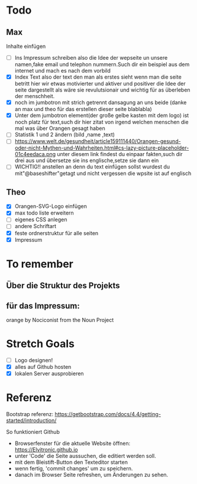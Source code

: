 # Todo
## Max
Inhalte einfügen
- [ ] Ins Impressum schreiben also die Idee der wepseite un unsere namen,fake email und telephon nummern.Such dir ein beispiel aus dem internet und mach es nach dem vorbild
- [x] Index Text also der text den man als erstes sieht wenn man die seite betritt hier wir etwas motivierter und aktiver und positiver die Idee der seite dargestellt als wäre sie revulutsionair und wichtig für as überleben der menschheit.
- [x] noch im jumbotron mit strich getrennt dansagung an uns beide (danke an max und theo für das erstellen dieser seite blablabla)
- [x] Unter dem jumbotron element(der große gelbe kasten mit dem logo) ist noch platz für text,such dir hier zitat von irgend welchen menschen die mal was über Orangen gesagt haben
- [ ] Statistik 1 und 2 ändern (bild ,name ,text)
- [ ] https://www.welt.de/gesundheit/article159111440/Orangen-gesund-oder-nicht-Mythen-und-Wahrheiten.html#cs-lazy-picture-placeholder-01c4eedaca.png unter diesem link findest du einpaar fakten,such dir drei aus und übersetze sie ins englische,setze sie dann ein
- [ ] WICHTIG!! anstellen an denn du text einfügen sollst wurdest du mit"@baseshifter"getagt und nicht vergessen die wpsite ist auf englisch

## Theo
- [x] Orangen-SVG-Logo einfügen
- [x] max todo liste erweitern
- [ ] eigenes CSS anlegen
- [ ] andere Schriftart
- [x] feste ordnerstruktur für alle seiten
- [x] Impressum

# To remember
## Über die Struktur des Projekts

## für das Impressum:
orange by Nociconist from the Noun Project

# Stretch Goals
- [ ] Logo designen!
- [x] alles auf Github hosten
- [x] lokalen Server ausprobieren

# Referenz
Bootstrap referenz: https://getbootstrap.com/docs/4.4/getting-started/introduction/

So funktioniert Github
- Browserfenster für die aktuelle Website öffnen: https://Elvitronic.github.io
- unter 'Code' die Seite aussuchen, die editiert werden soll.
- mit dem Bleistift-Button den Texteditor starten
- wenn fertig, 'commit changes' um zu speichern.
- danach im Browser Seite refreshen, um Änderungen zu sehen.
